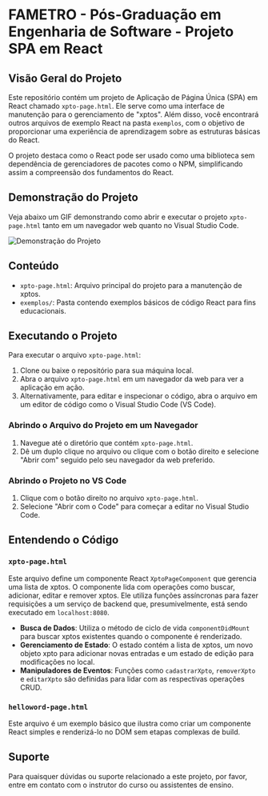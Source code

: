 # FAMETRO - Pós-Graduação em Engenharia de Software - Projeto SPA em React

## Visão Geral do Projeto

Este repositório contém um projeto de Aplicação de Página Única (SPA) em React chamado `xpto-page.html`. Ele serve como uma interface de manutenção para o gerenciamento de "xptos". Além disso, você encontrará outros arquivos de exemplo React na pasta `exemplos`, com o objetivo de proporcionar uma experiência de aprendizagem sobre as estruturas básicas do React.

O projeto destaca como o React pode ser usado como uma biblioteca sem dependência de gerenciadores de pacotes como o NPM, simplificando assim a compreensão dos fundamentos do React.

## Demonstração do Projeto

Veja abaixo um GIF demonstrando como abrir e executar o projeto `xpto-page.html` tanto em um navegador web quanto no Visual Studio Code.

![Demonstração do Projeto](./animacao.gif)


## Conteúdo

- `xpto-page.html`: Arquivo principal do projeto para a manutenção de xptos.
- `exemplos/`: Pasta contendo exemplos básicos de código React para fins educacionais.

## Executando o Projeto

Para executar o arquivo `xpto-page.html`:

1. Clone ou baixe o repositório para sua máquina local.
2. Abra o arquivo `xpto-page.html` em um navegador da web para ver a aplicação em ação.
3. Alternativamente, para editar e inspecionar o código, abra o arquivo em um editor de código como o Visual Studio Code (VS Code).

### Abrindo o Arquivo do Projeto em um Navegador

1. Navegue até o diretório que contém `xpto-page.html`.
2. Dê um duplo clique no arquivo ou clique com o botão direito e selecione "Abrir com" seguido pelo seu navegador da web preferido.

### Abrindo o Projeto no VS Code

1. Clique com o botão direito no arquivo `xpto-page.html`.
2. Selecione "Abrir com o Code" para começar a editar no Visual Studio Code.

## Entendendo o Código

### `xpto-page.html`

Este arquivo define um componente React `XptoPageComponent` que gerencia uma lista de xptos. O componente lida com operações como buscar, adicionar, editar e remover xptos. Ele utiliza funções assíncronas para fazer requisições a um serviço de backend que, presumivelmente, está sendo executado em `localhost:8080`.

- **Busca de Dados**: Utiliza o método de ciclo de vida `componentDidMount` para buscar xptos existentes quando o componente é renderizado.
- **Gerenciamento de Estado**: O estado contém a lista de xptos, um novo objeto xpto para adicionar novas entradas e um estado de edição para modificações no local.
- **Manipuladores de Eventos**: Funções como `cadastrarXpto`, `removerXpto` e `editarXpto` são definidas para lidar com as respectivas operações CRUD.

### `helloword-page.html`

Este arquivo é um exemplo básico que ilustra como criar um componente React simples e renderizá-lo no DOM sem etapas complexas de build.

## Suporte

Para quaisquer dúvidas ou suporte relacionado a este projeto, por favor, entre em contato com o instrutor do curso ou assistentes de ensino.

